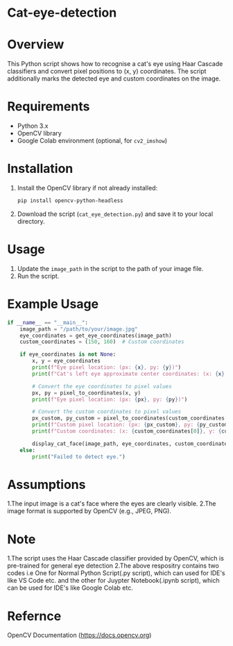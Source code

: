 # Cat-eye-detection

# Overview
This Python script shows how to recognise a cat's eye using Haar Cascade classifiers and convert pixel positions to (x, y) coordinates. The script additionally marks the detected eye and custom coordinates on the image.

# Requirements
- Python 3.x
- OpenCV library
- Google Colab environment (optional, for `cv2_imshow`)

# Installation
1. Install the OpenCV library if not already installed:
    ```bash
    pip install opencv-python-headless
    ```
2. Download the script (`cat_eye_detection.py`) and save it to your local directory.

# Usage
1. Update the `image_path` in the script to the path of your image file.
2. Run the script.

# Example Usage
```python
if __name__ == "__main__":
    image_path = "/path/to/your/image.jpg"
    eye_coordinates = get_eye_coordinates(image_path)
    custom_coordinates = (150, 160)  # Custom coordinates

    if eye_coordinates is not None:
        x, y = eye_coordinates
        print(f"Eye pixel location: (px: {x}, py: {y})")
        print(f"Cat's left eye approximate center coordinates: (x: {x}, y: {y})")

        # Convert the eye coordinates to pixel values
        px, py = pixel_to_coordinates(x, y)
        print(f"Eye pixel location: (px: {px}, py: {py})")

        # Convert the custom coordinates to pixel values
        px_custom, py_custom = pixel_to_coordinates(custom_coordinates[0], custom_coordinates[1])
        print(f"Custom pixel location: (px: {px_custom}, py: {py_custom})")
        print(f"Custom coordinates: (x: {custom_coordinates[0]}, y: {custom_coordinates[1]})")

        display_cat_face(image_path, eye_coordinates, custom_coordinates)
    else:
        print("Failed to detect eye.")
```

# Assumptions
1.The input image is a cat's face where the eyes are clearly visible.
2.The image format is supported by OpenCV (e.g., JPEG, PNG).

# Note
1.The script uses the Haar Cascade classifier provided by OpenCV, which is pre-trained for general eye detection
2.The above respositry contains two codes i.e One for Normal Python Script(.py script), which can used for IDE's like VS Code etc. and the other for Juypter Notebook(.ipynb script), which can be used for IDE's like Google Colab etc. 

# Refernce
OpenCV Documentation (https://docs.opencv.org)
